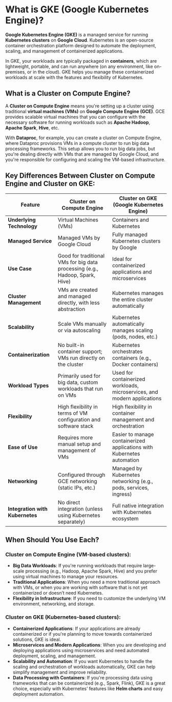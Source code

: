 # What is GKE (Google Kubernetes Engine)?

**Google Kubernetes Engine (GKE)** is a managed service for running **Kubernetes clusters** on **Google Cloud**. Kubernetes is an open-source container orchestration platform designed to automate the deployment, scaling, and management of containerized applications.

In GKE, your workloads are typically packaged in **containers**, which are lightweight, portable, and can run anywhere (on any environment, like on-premises, or in the cloud). GKE helps you manage these containerized workloads at scale with the features and flexibility of Kubernetes.

## What is a Cluster on Compute Engine?

A **Cluster on Compute Engine** means you're setting up a cluster using traditional **virtual machines (VMs)** on **Google Compute Engine (GCE)**. GCE provides scalable virtual machines that you can configure with the necessary software for running workloads such as **Apache Hadoop**, **Apache Spark**, **Hive**, etc.

With **Dataproc**, for example, you can create a cluster on Compute Engine, where Dataproc provisions VMs in a compute cluster to run big data processing frameworks. This setup allows you to run big data jobs, but you're dealing directly with VMs that are managed by Google Cloud, and you're responsible for configuring and scaling the VM-based infrastructure.

## Key Differences Between Cluster on Compute Engine and Cluster on GKE:

| **Feature**                      | **Cluster on Compute Engine**                      | **Cluster on GKE (Google Kubernetes Engine)**          |
|-----------------------------------|----------------------------------------------------|--------------------------------------------------------|
| **Underlying Technology**         | Virtual Machines (VMs)                             | Containers and Kubernetes                               |
| **Managed Service**               | Managed VMs by Google Cloud                        | Fully managed Kubernetes clusters by Google             |
| **Use Case**                      | Good for traditional VMs for big data processing (e.g., Hadoop, Spark, Hive) | Ideal for containerized applications and microservices |
| **Cluster Management**            | VMs are created and managed directly, with less abstraction | Kubernetes manages the entire cluster automatically    |
| **Scalability**                   | Scale VMs manually or via autoscaling              | Kubernetes automatically manages scaling (pods, nodes, etc.) |
| **Containerization**              | No built-in container support; VMs run directly on the cluster | Kubernetes orchestrates containers (e.g., Docker containers) |
| **Workload Types**                | Primarily used for big data, custom workloads that run on VMs | Used for containerized workloads, microservices, and modern applications |
| **Flexibility**                   | High flexibility in terms of VM configuration and software stack | High flexibility in container management and orchestration |
| **Ease of Use**                   | Requires more manual setup and management of VMs   | Easier to manage containerized applications with Kubernetes automation |
| **Networking**                    | Configured through GCE networking (static IPs, etc.) | Managed by Kubernetes networking (e.g., pods, services, ingress) |
| **Integration with Kubernetes**   | No direct integration (unless using Kubernetes separately) | Full native integration with Kubernetes ecosystem      |

## When Should You Use Each?

### Cluster on Compute Engine (VM-based clusters):

- **Big Data Workloads**: If you're running workloads that require large-scale processing (e.g., Hadoop, Apache Spark, Hive) and you prefer using virtual machines to manage your resources.
- **Traditional Applications**: When you need a more traditional approach with VMs, or when you are working with software that is not yet containerized or doesn’t need Kubernetes.
- **Flexibility in Infrastructure**: If you need to customize the underlying VM environment, networking, and storage.

### Cluster on GKE (Kubernetes-based clusters):

- **Containerized Applications**: If your applications are already containerized or if you're planning to move towards containerized solutions, GKE is ideal.
- **Microservices and Modern Applications**: When you are developing and deploying applications using microservices and need automated deployment, scaling, and management.
- **Scalability and Automation**: If you want Kubernetes to handle the scaling and orchestration of workloads automatically, GKE can help simplify management and improve reliability.
- **Data Processing with Containers**: If you're processing data using frameworks that can be containerized (e.g., Spark, Flink), GKE is a great choice, especially with Kubernetes’ features like **Helm charts** and easy deployment automation.

